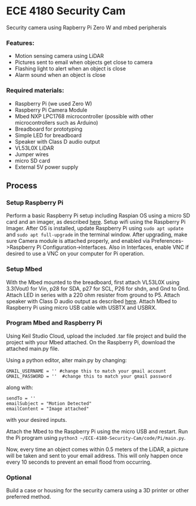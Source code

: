 # ECE 4180 Security Cam
Security camera using Rapberry Pi Zero W and mbed peripherals

### Features:

+ Motion sensing camera using LiDAR
+ Pictures sent to email when objects get close to camera
+ Flashing light to alert when an object is close
+ Alarm sound when an object is close

### Required materials:

+ Raspberry Pi (we used Zero W)
+ Raspberry Pi Camera Module
+ Mbed NXP LPC1768 microcontroller (possible with other microcontrollers such as Arduino)
+ Breadboard for prototyping
+ Simple LED for breadboard
+ Speaker with Class D audio output
+ VL53L0X LiDAR
+ Jumper wires
+ micro SD card
+ External 5V power supply

## Process

### Setup Raspberry Pi

Perform a basic Raspberry Pi setup including Raspian OS using a micro SD card and an imager, as described [here](https://www.raspberrypi.com/software/).
Setup wifi using the Raspberry Pi Imager.
After OS is installed, update Raspberry Pi using `sudo apt update` and `sudo apt full-upgrade` in the terminal window.
After upgrading, make sure Camera module is attached properly, and enabled via Preferences->Raspberry Pi Configuration->Interfaces.
Also in Interfaces, enable VNC if desired to use a VNC on your computer for Pi operation.

### Setup Mbed

With the Mbed mounted to the breadboard, first attach VL53L0X using 3.3(Vout) for Vin, p28 for SDA, p27 for SCL, P26 for shdn, and Gnd to Gnd.
  Attach LED in series with a 220 ohm resister from ground to P5.
  Attach speaker with Class D audio output as described [here](https://os.mbed.com/users/4180_1/notebook/using-a-speaker-for-audio-output/).
  Attach Mbed to Raspberry Pi using micro USB cable with USBTX and USBRX.

### Program Mbed and Raspberry Pi

Using Keil Studio Cloud, upload the included .tar file project and build the project with your Mbed attached.
On the Raspberry Pi, download the attached main.py file.

Using a python editor, alter main.py by changing:
```
GMAIL_USERNAME = '' #change this to match your gmail account
GMAIL_PASSWORD = ''  #change this to match your gmail password
```
along with:
```
sendTo = ''
emailSubject = "Motion Detected"
emailContent = "Image attached"
```
with your desired inputs.

Attach the Mbed to the Raspberry Pi using the micro USB and restart.
Run the Pi program using `python3 ~/ECE-4180-Security-Cam/code/Pi/main.py`.

Now, every time an object comes within 0.5 meters of the LiDAR, a picture will be taken and sent to your email address.
This will only happen once every 10 seconds to prevent an email flood from occurring.

### Optional

Build a case or housing for the security camera using a 3D printer or other preferred method.

